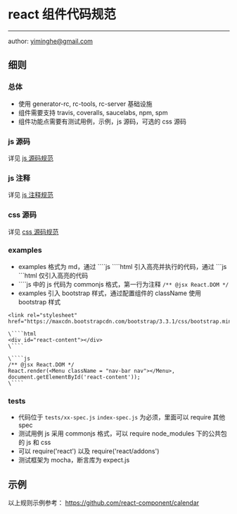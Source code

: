# react 组件代码规范
---

author: yiminghe@gmail.com

## 细则

### 总体

- 使用 generator-rc, rc-tools, rc-server 基础设施
- 组件需要支持 travis, coveralls, saucelabs, npm, spm
- 组件功能点需要有测试用例，示例，js 源码，可选的 css 源码

### js 源码

详见 [js 源码规范](./code-style/js.md)

### js 注释

详见 [js 注释规范](./code-style/comment.md)

### css 源码

详见 [css 源码规范](./code-style/css.md)

### examples

- examples 格式为 md，通过 \`\`\`\`js \`\`\`\`html 引入高亮并执行的代码，通过 \`\`\`js \`\`\`html 仅引入高亮的代码
- \`\`\`\`js 中的 js 代码为 commonjs 格式，第一行为注释 `/** @jsx React.DOM */`
- examples 引入 bootstrap 样式，通过配置组件的 className 使用 bootstrap 样式

```
<link rel="stylesheet" href="https://maxcdn.bootstrapcdn.com/bootstrap/3.3.1/css/bootstrap.min.css">

\````html
<div id="react-content"></div>
\````

\````js
/** @jsx React.DOM */
React.render(<Menu className = "nav-bar nav"></Menu>, document.getElementById('react-content'));
\````

```

### tests

- 代码位于 `tests/xx-spec.js` `index-spec.js` 为必须，里面可以 require 其他 spec
- 测试用例 js 采用 commonjs 格式，可以 require node_modules 下的公共包的 js 和 css
- 可以 require('react') 以及 require('react/addons')
- 测试框架为 mocha，断言库为 expect.js

## 示例

以上规则示例参考： https://github.com/react-component/calendar

